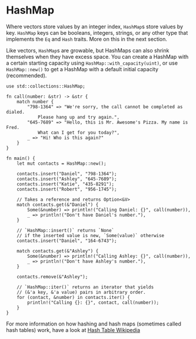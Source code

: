 # HashMap

Where vectors store values by an integer index, `HashMap`s store values by key.
`HashMap` keys can be booleans, integers, strings,
or any other type that implements the `Eq` and `Hash` traits.
More on this in the next section.

Like vectors, `HashMap`s are growable, but HashMaps can also shrink themselves
when they have excess space.
You can create a HashMap with a certain starting capacity using
`HashMap::with_capacity(uint)`, or use `HashMap::new()` to get a HashMap
with a default initial capacity (recommended).

```rust,editable
use std::collections::HashMap;

fn call(number: &str) -> &str {
    match number {
        "798-1364" => "We're sorry, the call cannot be completed as dialed. 
            Please hang up and try again.",
        "645-7689" => "Hello, this is Mr. Awesome's Pizza. My name is Fred.
            What can I get for you today?",
        _ => "Hi! Who is this again?"
    }
}

fn main() { 
    let mut contacts = HashMap::new();

    contacts.insert("Daniel", "798-1364");
    contacts.insert("Ashley", "645-7689");
    contacts.insert("Katie", "435-8291");
    contacts.insert("Robert", "956-1745");

    // Takes a reference and returns Option<&V>
    match contacts.get(&"Daniel") {
        Some(&number) => println!("Calling Daniel: {}", call(number)),
        _ => println!("Don't have Daniel's number."),
    }

    // `HashMap::insert()` returns `None`
    // if the inserted value is new, `Some(value)` otherwise
    contacts.insert("Daniel", "164-6743");

    match contacts.get(&"Ashley") {
        Some(&number) => println!("Calling Ashley: {}", call(number)),
        _ => println!("Don't have Ashley's number."),
    }

    contacts.remove(&"Ashley"); 

    // `HashMap::iter()` returns an iterator that yields 
    // (&'a key, &'a value) pairs in arbitrary order.
    for (contact, &number) in contacts.iter() {
        println!("Calling {}: {}", contact, call(number)); 
    }
}
```

For more information on how hashing and hash maps
(sometimes called hash tables) work, have a look at
[Hash Table Wikipedia][wiki-hash]

[wiki-hash]: https://en.wikipedia.org/wiki/Hash_table
